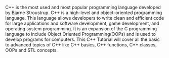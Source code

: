 C++ is the most used and most popular programming language developed by Bjarne Stroustrup. C++ is a high-level and object-oriented programming language. This language allows developers to write clean and efficient code for large applications and software development, game development, and operating system programming. It is an expansion of the C programming language to include Object Oriented Programming(OOPs) and is used to develop programs for computers. This C++ Tutorial will cover all the basic to advanced topics of C++ like C++ basics, C++ functions, C++ classes, OOPs and STL concepts.
